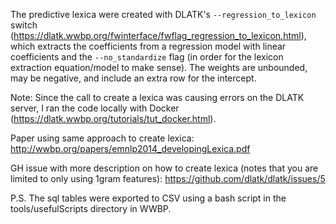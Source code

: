 The predictive lexica were created with DLATK's `--regression_to_lexicon`
switch (https://dlatk.wwbp.org/fwinterface/fwflag_regression_to_lexicon.html),
which extracts the coefficients from a regression model with linear
coefficients and the `--no_standardize` flag (in order for the lexicon
extraction equation/model to make sense). The weights are unbounded, may be
negative, and include an extra row for the intercept.

Note: Since the call to create a lexica was causing errors on the DLATK
server, I ran the code locally with Docker
(https://dlatk.wwbp.org/tutorials/tut_docker.html).

Paper using same approach to create lexica:
http://wwbp.org/papers/emnlp2014_developingLexica.pdf

GH issue with more description on how to create lexica (notes that you are
limited to only using 1gram features): https://github.com/dlatk/dlatk/issues/5

P.S. The sql tables were exported to CSV using a bash script in the
tools/usefulScripts directory in WWBP.
